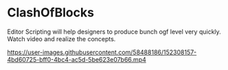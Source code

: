 # ClashOfBlocks
 Editor Scripting will help designers to produce bunch ogf level very quickly. 
 Watch video and realize the concepts.


https://user-images.githubusercontent.com/58488186/152308157-4bd60725-bff0-4bc4-ac5d-5be623e07b66.mp4

